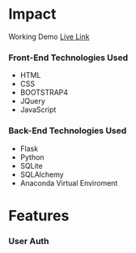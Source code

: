 # Impact

Working Demo [Live Link](http://impact-v2.herokuapp.com/)

### Front-End Technologies Used

- HTML
- CSS
- BOOTSTRAP4
- JQuery
- JavaScript

### Back-End Technologies Used

- Flask
- Python
- SQLite
- SQLAlchemy
- Anaconda Virtual Enviroment

# Features

### User Auth
